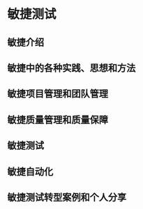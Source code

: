 # 敏捷测试

## 敏捷介绍

## 敏捷中的各种实践、思想和方法

## 敏捷项目管理和团队管理

## 敏捷质量管理和质量保障

## 敏捷测试

## 敏捷自动化

## 敏捷测试转型案例和个人分享
